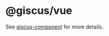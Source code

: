 # @giscus/vue

See [giscus-component][giscus-component] for more details.

[giscus-component]: https://github.com/giscus/giscus-component
